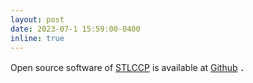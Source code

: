 ```yaml
---
layout: post
date: 2023-07-1 15:59:00-0400
inline: true
---
```


Open source software of [STLCCP](https://arxiv.org/abs/2305.09441) is available at [Github](https://github.com/yotakayama/stlccp) ．